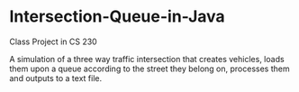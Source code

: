 # Intersection-Queue-in-Java
Class Project in CS 230

A simulation of a three way traffic intersection that creates vehicles, loads them upon a queue according to the street they belong on, processes them and outputs to a text file.

